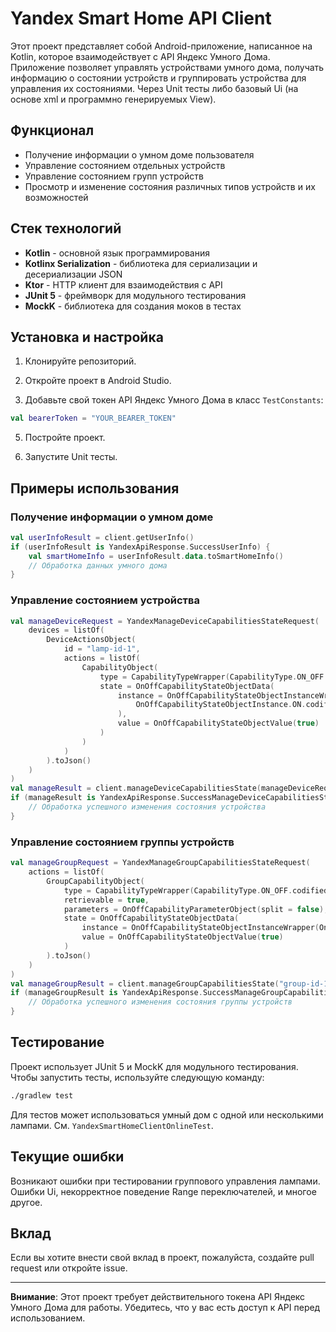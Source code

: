 # Yandex Smart Home API Client

Этот проект представляет собой Android-приложение, написанное на Kotlin, которое взаимодействует с API Яндекс Умного Дома. Приложение позволяет управлять устройствами умного дома, получать информацию о состоянии устройств и группировать устройства для управления их состояниями. Через Unit тесты либо базовый Ui (на основе xml и программно генерируемых View).

## Функционал

- Получение информации о умном доме пользователя
- Управление состоянием отдельных устройств
- Управление состоянием групп устройств
- Просмотр и изменение состояния различных типов устройств и их возможностей

## Стек технологий

- **Kotlin** - основной язык программирования
- **Kotlinx Serialization** - библиотека для сериализации и десериализации JSON
- **Ktor** - HTTP клиент для взаимодействия с API
- **JUnit 5** - фреймворк для модульного тестирования
- **MockK** - библиотека для создания моков в тестах

## Установка и настройка

1. Клонируйте репозиторий.

2. Откройте проект в Android Studio.

3. Добавьте свой токен API Яндекс Умного Дома в класс `TestConstants`:

```kotlin
val bearerToken = "YOUR_BEARER_TOKEN"
```

5. Постройте проект.

6. Запустите Unit тесты.

## Примеры использования

### Получение информации о умном доме

```kotlin
val userInfoResult = client.getUserInfo()
if (userInfoResult is YandexApiResponse.SuccessUserInfo) {
    val smartHomeInfo = userInfoResult.data.toSmartHomeInfo()
    // Обработка данных умного дома
}
```

### Управление состоянием устройства

```kotlin
val manageDeviceRequest = YandexManageDeviceCapabilitiesStateRequest(
    devices = listOf(
        DeviceActionsObject(
            id = "lamp-id-1",
            actions = listOf(
                CapabilityObject(
                    type = CapabilityTypeWrapper(CapabilityType.ON_OFF.codifiedEnum()),
                    state = OnOffCapabilityStateObjectData(
                        instance = OnOffCapabilityStateObjectInstanceWrapper(
                            OnOffCapabilityStateObjectInstance.ON.codifiedEnum()
                        ),
                        value = OnOffCapabilityStateObjectValue(true)
                    )
                )
            )
        ).toJson()
    )
)
val manageResult = client.manageDeviceCapabilitiesState(manageDeviceRequest)
if (manageResult is YandexApiResponse.SuccessManageDeviceCapabilitiesState) {
    // Обработка успешного изменения состояния устройства
}
```

### Управление состоянием группы устройств

```kotlin
val manageGroupRequest = YandexManageGroupCapabilitiesStateRequest(
    actions = listOf(
        GroupCapabilityObject(
            type = CapabilityTypeWrapper(CapabilityType.ON_OFF.codifiedEnum()),
            retrievable = true,
            parameters = OnOffCapabilityParameterObject(split = false),
            state = OnOffCapabilityStateObjectData(
                instance = OnOffCapabilityStateObjectInstanceWrapper(OnOffCapabilityStateObjectInstance.ON.codifiedEnum()),
                value = OnOffCapabilityStateObjectValue(true)
            )
        ).toJson()
    )
)
val manageGroupResult = client.manageGroupCapabilitiesState("group-id-1", manageGroupRequest)
if (manageGroupResult is YandexApiResponse.SuccessManageGroupCapabilitiesState) {
    // Обработка успешного изменения состояния группы устройств
}
```

## Тестирование

Проект использует JUnit 5 и MockK для модульного тестирования. Чтобы запустить тесты, используйте следующую команду:

```bash
./gradlew test
```

Для тестов может использоваться умный дом с одной или несколькими лампами. См. `YandexSmartHomeClientOnlineTest`.

## Текущие ошибки

Возникают ошибки при тестировании группового управления лампами.
Ошибки Ui, некорректное поведение Range переключателей, и многое другое.

## Вклад

Если вы хотите внести свой вклад в проект, пожалуйста, создайте pull request или откройте issue.

---

**Внимание**: Этот проект требует действительного токена API Яндекс Умного Дома для работы. Убедитесь, что у вас есть доступ к API перед использованием.
